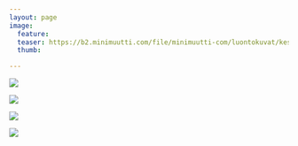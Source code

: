 ```yaml
---
layout: page
image:
  feature:
  teaser: https://b2.minimuutti.com/file/minimuutti-com/luontokuvat/kes%C3%A4/13/DS64985-245px.jpg
  thumb:

---
```


![](https://b2.minimuutti.com/file/minimuutti-com/luontokuvat/kes%C3%A4/13/DS65019-800px.jpg)

![](https://b2.minimuutti.com/file/minimuutti-com/luontokuvat/kes%C3%A4/13/DS65033-800px.jpg)

![](https://b2.minimuutti.com/file/minimuutti-com/luontokuvat/kes%C3%A4/13/DS64971-800px.jpg)

![](https://b2.minimuutti.com/file/minimuutti-com/luontokuvat/kes%C3%A4/13/DS64985-800px.jpg)
